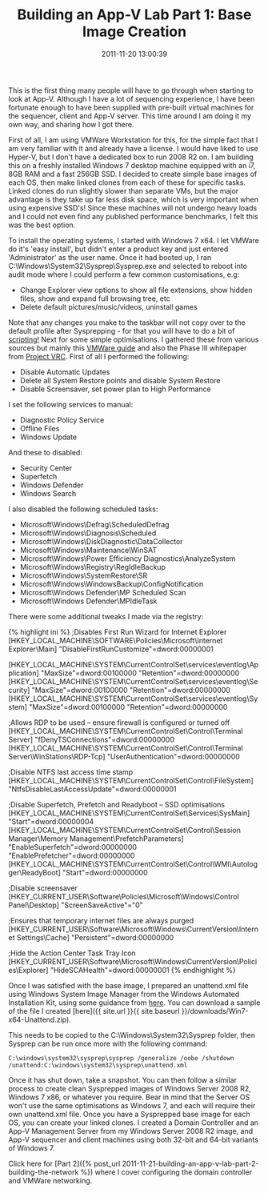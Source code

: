 ﻿---
title: 'Building an App-V Lab Part 1: Base Image Creation'
slug: building-an-app-v-lab-part-1-base-image-creation
excerpt: Building an App-V lab with VMware Workstation. Part 1 - creating the base images.
date: '2011-11-20 13:00:39'
redirect_from: /2011/11/building-an-app-v-lab-part-1-base-image-creation/
layout: single
classes: wide
categories:
  - App-V
tags:
  - App-V
  - VMWare
---

This is the first thing many people will have to go through when starting to look at App-V. Although I have a lot of sequencing experience, I have been fortunate enough to have been supplied with pre-built virtual machines for the sequencer, client and App-V server. This time around I am doing it my own way, and sharing how I got there.

First of all, I am using VMWare Workstation for this, for the simple fact that I am very familiar with it and already have a license. I would have liked to use Hyper-V, but I don't have a dedicated box to run 2008 R2 on. I am building this on a freshly installed Windows 7 desktop machine equipped with an i7, 8GB RAM and a fast 256GB SSD. I decided to create simple base images of each OS, then make linked clones from each of these for specific tasks. Linked clones do run slightly slower than separate VMs, but the major advantage is they take up far less disk space, which is very important when using expensive SSD's! Since these machines will not undergo heavy loads and I could not even find any published performance benchmarks, I felt this was the best option.

To install the operating systems, I started with Windows 7 x64. I let VMWare do it's 'easy install', but didn't enter a product key and just entered 'Administrator' as the user name. Once it had booted up, I ran C:\Windows\System32\Sysprep\Sysprep.exe and selected to reboot into audit mode where I could perform a few common customisations, e.g:

* Change Explorer view options to show all file extensions, show hidden files, show and expand full browsing tree, etc
* Delete default pictures/music/videos, uninstall games

Note that any changes you make to the taskbar will not copy over to the default profile after Sysprepping - for that you will have to do a bit of [scripting!](http://theitbros.com/copy-taskbar-icons-windows-7-sysprep) Next for some simple optimisations. I gathered these from various sources but mainly this [VMWare guide](http://www.vmware.com/files/pdf/VMware-View-OptimizationGuideWindows7-EN.pdf) and also the Phase III whitepaper from [Project VRC](http://www.projectvrc.com/). First of all I performed the following:

* Disable Automatic Updates
* Delete all System Restore points and disable System Restore
* Disable Screensaver, set power plan to High Performance

I set the following services to manual:

* Diagnostic Policy Service
* Offline Files
* Windows Update

And these to disabled:

* Security Center
* Superfetch
* Windows Defender
* Windows Search

I also disabled the following scheduled tasks:

* Microsoft\Windows\Defrag\ScheduledDefrag
* Microsoft\Windows\Diagnosis\Scheduled
* Microsoft\Windows\DiskDiagnostic\DataCollector
* Microsoft\Windows\Maintenance\WinSAT
* Microsoft\Windows\Power Efficiency Diagnostics\AnalyzeSystem
* Microsoft\Windows\Registry\RegIdleBackup
* Microsoft\Windows\SystemRestore\SR
* Microsoft\Windows\WindowsBackup\ConfigNotification
* Microsoft\Windows Defender\MP Scheduled Scan
* Microsoft\Windows Defender\MPIdleTask

There were some additional tweaks I made via the registry:

{% highlight ini %}
;Disables First Run Wizard for Internet Explorer
[HKEY_LOCAL_MACHINE\SOFTWARE\Policies\Microsoft\Internet Explorer\Main]
"DisableFirstRunCustomize"=dword:00000001

[HKEY_LOCAL_MACHINE\SYSTEM\CurrentControlSet\services\eventlog\Application]
"MaxSize"=dword:00100000
"Retention"=dword:00000000
[HKEY_LOCAL_MACHINE\SYSTEM\CurrentControlSet\services\eventlog\Security]
"MaxSize"=dword:00100000
"Retention"=dword:00000000
[HKEY_LOCAL_MACHINE\SYSTEM\CurrentControlSet\services\eventlog\System]
"MaxSize"=dword:00100000
"Retention"=dword:00000000

;Allows RDP to be used – ensure firewall is configured or turned off
[HKEY_LOCAL_MACHINE\SYSTEM\CurrentControlSet\Control\Terminal Server]
"fDenyTSConnections"=dword:00000000
[HKEY_LOCAL_MACHINE\SYSTEM\CurrentControlSet\Control\Terminal Server\WinStations\RDP-Tcp]
"UserAuthentication"=dword:00000000

;Disable NTFS last access time stamp
[HKEY_LOCAL_MACHINE\SYSTEM\CurrentControlSet\Control\FileSystem]
"NtfsDisableLastAccessUpdate"=dword:00000001

;Disable Superfetch, Prefetch and Readyboot – SSD optimisations
[HKEY_LOCAL_MACHINE\SYSTEM\CurrentControlSet\Services\SysMain]
"Start"=dword:00000004
[HKEY_LOCAL_MACHINE\SYSTEM\CurrentControlSet\Control\Session Manager\Memory Management\PrefetchParameters]
"EnableSuperfetch"=dword:00000000
"EnablePrefetcher"=dword:00000000
[HKEY_LOCAL_MACHINE\SYSTEM\CurrentControlSet\Control\WMI\Autologger\ReadyBoot]
"Start"=dword:00000000

;Disable screensaver
[HKEY_CURRENT_USER\Software\Policies\Microsoft\Windows\Control Panel\Desktop]
"ScreenSaveActive"="0"

;Ensures that temporary internet files are always purged
[HKEY_CURRENT_USER\Software\Microsoft\Windows\CurrentVersion\Internet Settings\Cache]
"Persistent"=dword:00000000

;Hide the Action Center Task Tray Icon
[HKEY_CURRENT_USER\Software\Microsoft\Windows\CurrentVersion\Policies\Explorer]
"HideSCAHealth"=dword:00000001
{% endhighlight %}

Once I was satisfied with the base image, I prepared an unattend.xml file using Windows System Image Manager from the Windows Automated Installation Kit, using some guidance from [here](http://theitbros.com/sysprep-a-windows-7-machine-%E2%80%93-start-to-finish). You can download a sample of the file I created [here]({{ site.url }}{{ site.baseurl }}/downloads/Win7-x64-Unattend.zip).

This needs to be copied to the C:\Windows\System32\Sysprep folder, then Sysprep can be run once more with the following command:

`C:\windows\system32\sysprep\sysprep /generalize /oobe /shutdown /unattend:C:\windows\system32\sysprep\unattend.xml`

Once it has shut down, take a snapshot. You can then follow a similar process to create clean Sysprepped images of Windows Server 2008 R2, Windows 7 x86, or whatever you require. Bear in mind that the Server OS won't use the same optimisations as Windows 7, and each will require their own unattend.xml file. Once you have a Sysprepped base image for each OS, you can create your linked clones. I created a Domain Controller and an App-V Management Server from my Windows Server 2008 R2 image, and App-V sequencer and client machines using both 32-bit and 64-bit variants of Windows 7.

Click here for [Part 2]({% post_url 2011-11-21-building-an-app-v-lab-part-2-building-the-network %}) where I cover configuring the domain controller and VMWare networking.